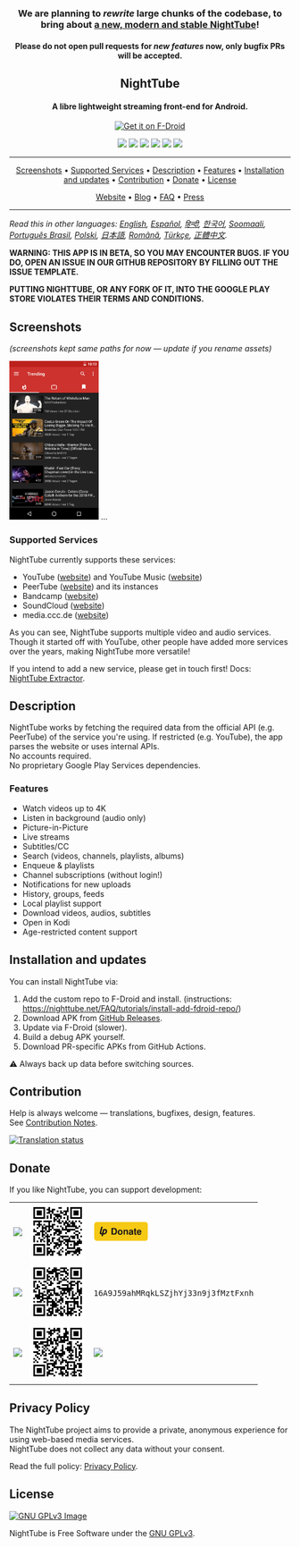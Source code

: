 <h3 align="center">We are planning to <i>rewrite</i> large chunks of the codebase, to bring about <a href="https://github.com/TeamNightTube/NightTube/discussions/10118">a new, modern and stable NightTube</a>!</h3>
<h4 align="center">Please do <b>not</b> open pull requests for <i>new features</i> now, only bugfix PRs will be accepted.</h4>

<h2 align="center"><b>NightTube</b></h2>
<h4 align="center">A libre lightweight streaming front-end for Android.</h4>

<p align="center"><a href="https://f-droid.org/packages/org.schabi.nighttube/"><img src="https://fdroid.gitlab.io/artwork/badge/get-it-on-en.svg" alt="Get it on F-Droid" height=80/></a></p>

<p align="center">
<a href="https://github.com/TeamNightTube/NightTube/releases" alt="GitHub release"><img src="https://img.shields.io/github/release/TeamNightTube/NightTube.svg" ></a>
<a href="https://www.gnu.org/licenses/gpl-3.0" alt="License: GPLv3"><img src="https://img.shields.io/badge/License-GPL%20v3-blue.svg"></a>
<a href="https://github.com/TeamNightTube/NightTube/actions" alt="Build Status"><img src="https://github.com/TeamNightTube/NightTube/workflows/CI/badge.svg?branch=dev&event=push"></a>
<a href="https://hosted.weblate.org/engage/nighttube/" alt="Translation Status"><img src="https://hosted.weblate.org/widgets/nighttube/-/svg-badge.svg"></a>
<a href="https://web.libera.chat/#nighttube" alt="IRC channel: #nighttube"><img src="https://img.shields.io/badge/IRC%20chat-%23nighttube-brightgreen.svg"></a>
<a href="https://www.bountysource.com/teams/nighttube" alt="Bountysource bounties"><img src="https://img.shields.io/bountysource/team/nighttube/activity.svg?colorB=cd201f"></a>
</p>
<hr>
<p align="center"><a href="#screenshots">Screenshots</a> • <a href="#supported-services">Supported Services</a> • <a href="#description">Description</a> • <a href="#features">Features</a> • <a href="#installation-and-updates">Installation and updates</a> • <a href="#contribution">Contribution</a> • <a href="#donate">Donate</a> • <a href="#license">License</a></p>
<p align="center"><a href="https://nighttube.net">Website</a> • <a href="https://nighttube.net/blog/">Blog</a> • <a href="https://nighttube.net/FAQ/">FAQ</a> • <a href="https://nighttube.net/press/">Press</a></p>
<hr>

*Read this in other languages: [English](README.md), [Español](doc/README.es.md), [हिन्दी](doc/README.hi.md), [한국어](doc/README.ko.md), [Soomaali](doc/README.so.md), [Português Brasil](doc/README.pt_BR.md), [Polski](doc/README.pl.md), [日本語](doc/README.ja.md), [Română](doc/README.ro.md), [Türkçe](doc/README.tr.md), [正體中文](doc/README.zh_TW.md).*

<b>WARNING: THIS APP IS IN BETA, SO YOU MAY ENCOUNTER BUGS. IF YOU DO, OPEN AN ISSUE IN OUR GITHUB REPOSITORY BY FILLING OUT THE ISSUE TEMPLATE.</b>

<b>PUTTING NIGHTTUBE, OR ANY FORK OF IT, INTO THE GOOGLE PLAY STORE VIOLATES THEIR TERMS AND CONDITIONS.</b>

## Screenshots

*(screenshots kept same paths for now — update if you rename assets)*

[<img src="fastlane/metadata/android/en-US/images/phoneScreenshots/shot_01.png" width=160>](fastlane/metadata/android/en-US/images/phoneScreenshots/shot_01.png)
...

### Supported Services

NightTube currently supports these services:

* YouTube ([website](https://www.youtube.com/)) and YouTube Music ([website](https://music.youtube.com/))
* PeerTube ([website](https://joinpeertube.org/)) and its instances
* Bandcamp ([website](https://bandcamp.com/))
* SoundCloud ([website](https://soundcloud.com/))
* media.ccc.de ([website](https://media.ccc.de/))

As you can see, NightTube supports multiple video and audio services. Though it started off with YouTube, other people have added more services over the years, making NightTube more versatile!

If you intend to add a new service, please get in touch first! Docs: [NightTube Extractor](https://github.com/TeamNightTube/NightTubeExtractor).

## Description

NightTube works by fetching the required data from the official API (e.g. PeerTube) of the service you're using. If restricted (e.g. YouTube), the app parses the website or uses internal APIs.  
No accounts required.  
No proprietary Google Play Services dependencies.

### Features

* Watch videos up to 4K
* Listen in background (audio only)
* Picture-in-Picture
* Live streams
* Subtitles/CC
* Search (videos, channels, playlists, albums)
* Enqueue & playlists
* Channel subscriptions (without login!)
* Notifications for new uploads
* History, groups, feeds
* Local playlist support
* Download videos, audios, subtitles
* Open in Kodi
* Age-restricted content support

## Installation and updates

You can install NightTube via:

1. Add the custom repo to F-Droid and install. (instructions: https://nighttube.net/FAQ/tutorials/install-add-fdroid-repo/)  
2. Download APK from [GitHub Releases](https://github.com/TeamNightTube/NightTube/releases).  
3. Update via F-Droid (slower).  
4. Build a debug APK yourself.  
5. Download PR-specific APKs from GitHub Actions.

⚠️ Always back up data before switching sources.  

## Contribution

Help is always welcome — translations, bugfixes, design, features.  
See [Contribution Notes](.github/CONTRIBUTING.md).

<a href="https://hosted.weblate.org/engage/nighttube/">
<img src="https://hosted.weblate.org/widgets/nighttube/-/287x66-grey.png" alt="Translation status" />
</a>

## Donate

If you like NightTube, you can support development:  

<table>
  <tr>
    <td><a href="https://liberapay.com/TeamNightTube/"><img src="https://upload.wikimedia.org/wikipedia/commons/2/27/Liberapay_logo_v2_white-on-yellow.svg" width="80px" ></a></td>
    <td><a href="https://liberapay.com/TeamNightTube/"><img src="assets/liberapay_qr_code.png" width="100px"></a></td>
    <td><a href="https://liberapay.com/TeamNightTube/donate"><img src="assets/liberapay_donate_button.svg" height="35px"></a></td>
  </tr>
  <tr>
    <td><img src="https://bitcoin.org/img/icons/logotop.svg"></td>
    <td><img src="assets/bitcoin_qr_code.png" width="100px"></td>
    <td><samp>16A9J59ahMRqkLSZjhYj33n9j3fMztFxnh</samp></td>
  </tr>
  <tr>
    <td><a href="https://www.bountysource.com/teams/nighttube"><img src="https://upload.wikimedia.org/wikipedia/commons/thumb/2/22/Bountysource.png/320px-Bountysource.png" width="190px"></a></td>
    <td><a href="https://www.bountysource.com/teams/nighttube"><img src="assets/bountysource_qr_code.png" width="100px"></a></td>
    <td><a href="https://www.bountysource.com/teams/nighttube/issues"><img src="https://img.shields.io/bountysource/team/nighttube/activity.svg?colorB=cd201f" height="30px"></a></td>
  </tr>
</table>

## Privacy Policy

The NightTube project aims to provide a private, anonymous experience for using web-based media services.  
NightTube does not collect any data without your consent.  

Read the full policy: [Privacy Policy](https://nighttube.net/legal/privacy/).

## License
[![GNU GPLv3 Image](https://www.gnu.org/graphics/gplv3-127x51.png)](https://www.gnu.org/licenses/gpl-3.0.en.html)  

NightTube is Free Software under the [GNU GPLv3](https://www.gnu.org/licenses/gpl.html).
